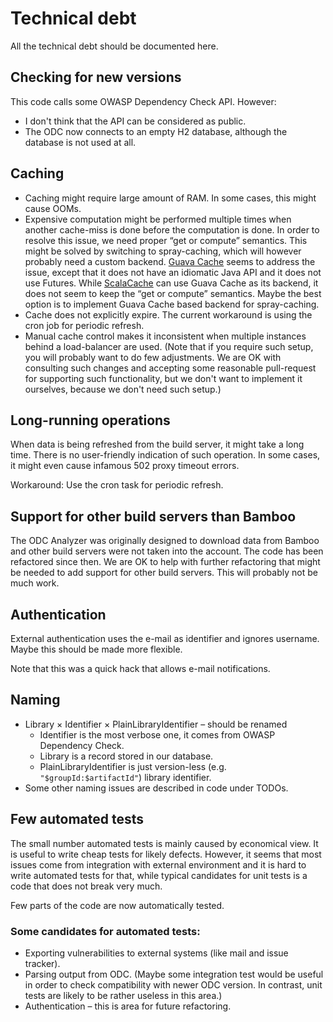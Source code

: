 # Technical debt

All the technical debt should be documented here.

## Checking for new versions
This code calls some OWASP Dependency Check API. However:

* I don't think that the API can be considered as public.
* The ODC now connects to an empty H2 database, although the database is not used at all.

## Caching

* Caching might require large amount of RAM. In some cases, this might cause OOMs.
* Expensive computation might be performed multiple times when another cache-miss is done before the computation is done. In order to resolve this issue, we need proper “get or compute” semantics. This might be solved by switching to spray-caching, which will however probably need a custom backend. [Guava Cache](https://guava-libraries.googlecode.com/files/JavaCachingwithGuava.pdf) seems to address the issue, except that it does not have an idiomatic Java API and it does not use Futures. While [ScalaCache](https://github.com/cb372/scalacache) can use Guava Cache as its backend, it does not seem to keep the “get or compute” semantics. Maybe the best option is to implement Guava Cache based backend for spray-caching.
* Cache does not explicitly expire. The current workaround is using the cron job for periodic refresh.
* Manual cache control makes it inconsistent when multiple instances behind a load-balancer are used. (Note that if you require such setup, you will probably want to do few adjustments. We are OK with consulting such changes and accepting some reasonable pull-request for supporting such functionality, but we don't want to implement it ourselves, because we don't need such setup.)

## Long-running operations

When data is being refreshed from the build server, it might take a long time. There is no user-friendly indication of such operation. In some cases, it might even cause infamous 502 proxy timeout errors.

Workaround: Use the cron task for periodic refresh.

## Support for other build servers than Bamboo

The ODC Analyzer was originally designed to download data from Bamboo and other build servers were not taken into the account. The code has been refactored since then. We are OK to help with further refactoring that might be needed to add support for other build servers. This will probably not be much work.

## Authentication

External authentication uses the e-mail as identifier and ignores username. Maybe this should be made more flexible.

Note that this was a quick hack that allows e-mail notifications.

## Naming
* Library × Identifier × PlainLibraryIdentifier – should be renamed
    * Identifier is the most verbose one, it comes from OWASP Dependency Check.
    * Library is a record stored in our database.
    * PlainLibraryIdentifier is just version-less (e.g. `"$groupId:$artifactId"`) library identifier.
* Some other naming issues are described in code under TODOs.

## Few automated tests

The small number automated tests is mainly caused by economical view. It is useful to write cheap tests for likely defects. However, it seems that most issues come from integration with external environment and it is hard to write automated tests for that, while typical candidates for unit tests is a code that does not break very much.

Few parts of the code are now automatically tested.

### Some candidates for automated tests:

* Exporting vulnerabilities to external systems (like mail and issue tracker).
* Parsing output from ODC. (Maybe some integration test would be useful in order to check compatibility with newer ODC version. In contrast, unit tests are likely to be rather useless in this area.)
* Authentication – this is area for future refactoring.
